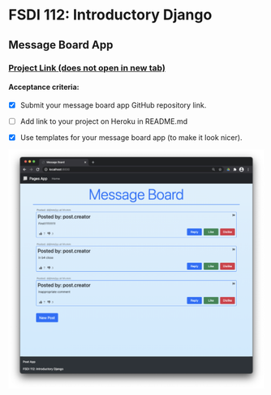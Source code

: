 # FSDI 112: Introductory Django

## Message Board App

### [Project Link (does not open in new tab)](https://www.google.com)

#### Acceptance criteria:

- [x] Submit your message board app GitHub repository link. 

- [ ] Add link to your project on Heroku in README.md

- [x] Use templates for your message board app (to make it look nicer).

![](/posts/static/img/app.png)